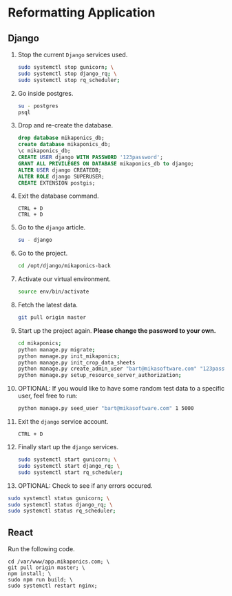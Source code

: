 # Reformatting Application

## Django

1. Stop the current ``Django`` services used.

    ```bash
    sudo systemctl stop gunicorn; \
    sudo systemctl stop django_rq; \
    sudo systemctl stop rq_scheduler;
    ```

2. Go inside postgres.

    ```bash
    su - postgres
    psql
    ```

3. Drop and re-create the database.

    ```sql
    drop database mikaponics_db;
    create database mikaponics_db;
    \c mikaponics_db;
    CREATE USER django WITH PASSWORD '123password';
    GRANT ALL PRIVILEGES ON DATABASE mikaponics_db to django;
    ALTER USER django CREATEDB;
    ALTER ROLE django SUPERUSER;
    CREATE EXTENSION postgis;
    ```

4. Exit the database command.

    ```
    CTRL + D
    CTRL + D
    ```

5. Go to the ``django`` article.

    ```bash
    su - django
    ```

6. Go to the project.

    ```bash
    cd /opt/django/mikaponics-back
    ```

7. Activate our virtual environment.

    ```bash
    source env/bin/activate
    ```

8. Fetch the latest data.

    ```bash
    git pull origin master
    ```

9. Start up the project again. **Please change the password to your own.**

    ```bash
    cd mikaponics;
    python manage.py migrate;
    python manage.py init_mikaponics;
    python manage.py init_crop_data_sheets
    python manage.py create_admin_user "bart@mikasoftware.com" "123password" "Bart" "Mika";
    python manage.py setup_resource_server_authorization;
    ```

10. OPTIONAL: If you would like to have some random test data to a specific user, feel free to run:

    ```bash
    python manage.py seed_user "bart@mikasoftware.com" 1 5000
    ```

11. Exit the ``django`` service account.

    ```
    CTRL + D
    ```

12. Finally start up the ``django`` services.

    ```bash
    sudo systemctl start gunicorn; \
    sudo systemctl start django_rq; \
    sudo systemctl start rq_scheduler;
    ```

13. OPTIONAL: Check to see if any errors occured.

   ```bash
   sudo systemctl status gunicorn; \
   sudo systemctl status django_rq; \
   sudo systemctl status rq_scheduler;
   ```

## React

Run the following code.

```
cd /var/www/app.mikaponics.com; \
git pull origin master; \
npm install; \
sudo npm run build; \
sudo systemctl restart nginx;
```
